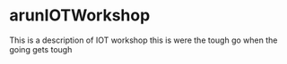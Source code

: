 # arunIOTWorkshop
This is a description of IOT workshop
this is were the tough go when the going gets tough
